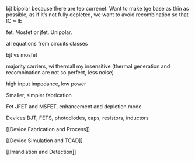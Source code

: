 
bjt  bipolar because there are teo currenet.  Want to make tge base as thin as possible, as if it’s not fully depleted, we want to avoid recombination so that IC ~ IE


fet. Mosfet or jfet. Unipolar.


all equations from circuits classes

  bjt vs mosfet

 majority carriers, wi thermall my insensitive (thermal generation and recombination are not so perfect, less noise)

high input impedance, low power

Smaller, simpler fabrication


Fet
JFET and MSFET, enhancement and depletion mode


Devices
BJT, FETS, photodiodes, caps, resistors, inductors

[[Device Fabrication and Process]]

[[Device Simulation and TCAD]]

[[Irrandiation and Detection]]

